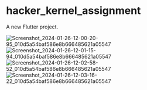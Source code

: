 # hacker_kernel_assignment

A new Flutter project.


![Screenshot_2024-01-26-12-00-20-95_010d5a54baf586e8b666485621a05547](https://github.com/satyam1560/hacker_kernel_assignment/assets/68018492/6772346d-3653-4ec3-a52d-cfa36f11c580)
![Screenshot_2024-01-26-12-01-15-94_010d5a54baf586e8b666485621a05547](https://github.com/satyam1560/hacker_kernel_assignment/assets/68018492/98ae9efc-8a80-46eb-aadb-f42a4d3b72d4)
![Screenshot_2024-01-26-12-02-58-52_010d5a54baf586e8b666485621a05547](https://github.com/satyam1560/hacker_kernel_assignment/assets/68018492/d00bfd68-2cc0-4e8d-8631-dd37d724d1d3)
![Screenshot_2024-01-26-12-03-16-22_010d5a54baf586e8b666485621a05547](https://github.com/satyam1560/hacker_kernel_assignment/assets/68018492/be584882-8b33-481f-865e-8ba597c67ee6)
